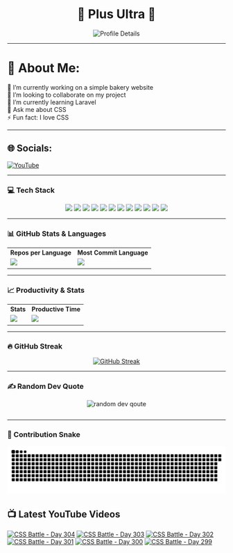 <h1 align="center">🚀 Plus Ultra 🚀</h1>

<div align="center">
  <img src="http://github-profile-summary-cards.vercel.app/api/cards/profile-details?username=ramzel1414&theme=tokyonight" alt="Profile Details">
</div>

---

# 💫 About Me:
🔭 I’m currently working on a simple bakery website<br>
👯 I’m looking to collaborate on my project<br>
🌱 I’m currently learning Laravel<br>
💬 Ask me about CSS<br>
⚡ Fun fact: I love CSS

---

## 🌐 Socials:
[![YouTube](https://img.shields.io/badge/YouTube-%23FF0000.svg?logo=YouTube&logoColor=white)](https://youtube.com/@UCgG_j8zx0wee5dVAaz9owXw)

---

### 💻 Tech Stack

<div align="center">
  <p>
    <img src="https://img.shields.io/badge/css3-%231572B6.svg?style=for-the-badge&logo=css3&logoColor=white">
    <img src="https://img.shields.io/badge/html5-%23E34F26.svg?style=for-the-badge&logo=html5&logoColor=white">
    <img src="https://img.shields.io/badge/javascript-%23323330.svg?style=for-the-badge&logo=javascript&logoColor=%23F7DF1E">
    <img src="https://img.shields.io/badge/php-%23777BB4.svg?style=for-the-badge&logo=php&logoColor=white">
    <img src="https://img.shields.io/badge/bootstrap-%238511FA.svg?style=for-the-badge&logo=bootstrap&logoColor=white">
    <img src="https://img.shields.io/badge/laravel-%23FF2D20.svg?style=for-the-badge&logo=laravel&logoColor=white">
    <img src="https://img.shields.io/badge/react-%2320232a.svg?style=for-the-badge&logo=react&logoColor=%2361DAFB">
    <img src="https://img.shields.io/badge/node.js-6DA55F?style=for-the-badge&logo=node.js&logoColor=white">
    <img src="https://img.shields.io/badge/tailwindcss-%2338B2AC.svg?style=for-the-badge&logo=tailwind-css&logoColor=white">
    <img src="https://img.shields.io/badge/MongoDB-%234ea94b.svg?style=for-the-badge&logo=mongodb&logoColor=white">
    <img src="https://img.shields.io/badge/mysql-4479A1.svg?style=for-the-badge&logo=mysql&logoColor=white">
    <img src="https://img.shields.io/badge/Canva-%2300C4CC.svg?style=for-the-badge&logo=Canva&logoColor=white">
  </p>
</div>

---

### 📊 GitHub Stats & Languages

<div align="center">
  <table>
    <tr>
      <td align="center"><b>Repos per Language</b></td>
      <td align="center"><b>Most Commit Language</b></td>
    </tr>
    <tr>
      <td><img src="http://github-profile-summary-cards.vercel.app/api/cards/repos-per-language?username=ramzel1414&theme=tokyonight"></td>
      <td><img src="http://github-profile-summary-cards.vercel.app/api/cards/most-commit-language?username=ramzel1414&theme=tokyonight"></td>
    </tr>
  </table>
</div>

---

### 📈 Productivity & Stats

<div align="center">
  <table>
    <tr>
      <td align="center"><b>Stats</b></td>
      <td align="center"><b>Productive Time</b></td>
    </tr>
    <tr>
      <td><img src="http://github-profile-summary-cards.vercel.app/api/cards/stats?username=ramzel1414&theme=tokyonight"></td>
      <td><img src="http://github-profile-summary-cards.vercel.app/api/cards/productive-time?username=ramzel1414&theme=tokyonight&utcOffset=8"></td>
    </tr>
  </table>
</div>

---

### 🔥 GitHub Streak

<div align="center">
  <a href="https://git.io/streak-stats">
    <img src="https://streak-stats.demolab.com?user=ramzel1414&theme=tokyonight&hide_border=true" alt="GitHub Streak">
  </a>
</div>

---

### ✍️ Random Dev Quote

<div align="center">
  <table>
    <img src="https://quotes-github-readme.vercel.app/api?type=horizontal&theme=tokyonight" alt="random dev qoute">

  </table>
</div>

---

### 🐍 Contribution Snake

<div align="center">
  <img src="https://github.com/ramzel1414/ramzel1414/blob/output/snake.svg" alt="Snake animation">
</div>

## 📺 Latest YouTube Videos
<!-- BEGIN YOUTUBE-CARDS -->
[![CSS Battle - Day 304](https://ytcards.demolab.com/?id=jb60zND3rTU&title=CSS+Battle+-+Day+304&lang=en&timestamp=1741596954&background_color=%230d1117&title_color=%23ffffff&stats_color=%23dedede&max_title_lines=1&width=250&border_radius=5 "CSS Battle - Day 304")](https://www.youtube.com/watch?v=jb60zND3rTU)
[![CSS Battle - Day 303](https://ytcards.demolab.com/?id=96G3xTyvVu0&title=CSS+Battle+-+Day+303&lang=en&timestamp=1741527553&background_color=%230d1117&title_color=%23ffffff&stats_color=%23dedede&max_title_lines=1&width=250&border_radius=5 "CSS Battle - Day 303")](https://www.youtube.com/watch?v=96G3xTyvVu0)
[![CSS Battle - Day 302](https://ytcards.demolab.com/?id=y-FuCatu6P0&title=CSS+Battle+-+Day+302&lang=en&timestamp=1741526561&background_color=%230d1117&title_color=%23ffffff&stats_color=%23dedede&max_title_lines=1&width=250&border_radius=5 "CSS Battle - Day 302")](https://www.youtube.com/watch?v=y-FuCatu6P0)
[![CSS Battle - Day 301](https://ytcards.demolab.com/?id=kyjxDOYcppk&title=CSS+Battle+-+Day+301&lang=en&timestamp=1741427000&background_color=%230d1117&title_color=%23ffffff&stats_color=%23dedede&max_title_lines=1&width=250&border_radius=5 "CSS Battle - Day 301")](https://www.youtube.com/watch?v=kyjxDOYcppk)
[![CSS Battle - Day 300](https://ytcards.demolab.com/?id=St65iJi7-1Y&title=CSS+Battle+-+Day+300&lang=en&timestamp=1741316726&background_color=%230d1117&title_color=%23ffffff&stats_color=%23dedede&max_title_lines=1&width=250&border_radius=5 "CSS Battle - Day 300")](https://www.youtube.com/watch?v=St65iJi7-1Y)
[![CSS Battle - Day 299](https://ytcards.demolab.com/?id=D_LadpoUOiY&title=CSS+Battle+-+Day+299&lang=en&timestamp=1741316047&background_color=%230d1117&title_color=%23ffffff&stats_color=%23dedede&max_title_lines=1&width=250&border_radius=5 "CSS Battle - Day 299")](https://www.youtube.com/watch?v=D_LadpoUOiY)
<!-- END YOUTUBE-CARDS -->
